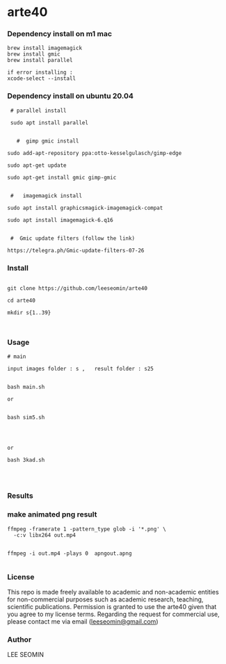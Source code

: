 # arte40

### Dependency install on m1 mac 

```
brew install imagemagick
brew install gmic
brew install parallel

if error installing :
xcode-select --install

```

### Dependency install on ubuntu 20.04 


```
 # parallel install
 
 sudo apt install parallel
 
 
   #  gimp gmic install

sudo add-apt-repository ppa:otto-kesselgulasch/gimp-edge

sudo apt-get update

sudo apt-get install gmic gimp-gmic


 #   imagemagick install

sudo apt install graphicsmagick-imagemagick-compat

sudo apt install imagemagick-6.q16


 #  Gmic update filters (follow the link)
 
https://telegra.ph/Gmic-update-filters-07-26

```



### Install

```

git clone https://github.com/leeseomin/arte40

cd arte40

mkdir s{1..39}



```

### Usage
```
# main 

input images folder : s ,   result folder : s25


bash main.sh   

or


bash sim5.sh




or

bash 3kad.sh




```




###  Results





 
 
 
### make animated png result
```
ffmpeg -framerate 1 -pattern_type glob -i '*.png' \
  -c:v libx264 out.mp4
  
  
ffmpeg -i out.mp4 -plays 0  apngout.apng
  
```  
  
  

### License

This repo is made freely available to academic and non-academic entities for non-commercial purposes such as academic research, teaching, scientific publications. Permission is granted to use the arte40 given that you agree to my license terms. Regarding the request for commercial use, please contact me via email (leeseomin@gmail.com)



###  Author

LEE SEOMIN
